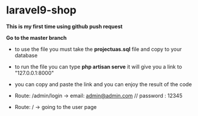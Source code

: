 # laravel9-shop

**This is my first time using github push request**

**Go to the master branch**

* to use the file you must take the **projectuas.sql** file and copy to your database
* to run the file you can type **php artisan serve** it will give you a link to "127.0.0.1:8000"
* you can copy and paste the link and you can enjoy the result of the code

* Route: /admin/login -> email: admin@admin.com // password : 12345
* Route: / -> going to the user page
  

